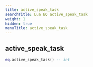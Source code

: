 ```yaml
---
title: active_speak_task
searchTitle: Lua EQ active_speak_task
weight: 1
hidden: true
menuTitle: active_speak_task
---
```

## active_speak_task
```lua
eq.active_speak_task() -- int
```
